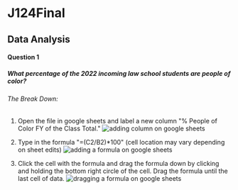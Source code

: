 # J124Final

## Data Analysis 

#### Question 1 
##### What percentage of the 2022 incoming law school students are people of color? 

###### The Break Down: 

1. Open the file in google sheets and label a new column "% People of Color FY of the Class Total."
![adding column on google sheets](<img width="995" alt="added_column" src="https://github.com/journberk/J124Final/assets/140203671/01b1a2e7-a5ff-4b12-92d8-bf490e074b9f">)

2. Type in the formula "=(C2/B2)*100" (cell location may vary depending on sheet edits)
![adding a formula on google sheets](<img width="995" alt="formula" src="https://github.com/journberk/J124Final/assets/140203671/ffdc0535-44aa-4a7e-93fb-cc967a94a3f4">)

3. Click the cell with the formula and drag the formula down by clicking and holding the bottom right circle of the cell. Drag the formula until the last cell of data.
![dragging a formula on google sheets](<img width="995" alt="drag forumla" src="https://github.com/journberk/J124Final/assets/140203671/d2f56462-e117-4aca-9aef-a25c18c8071f">)
